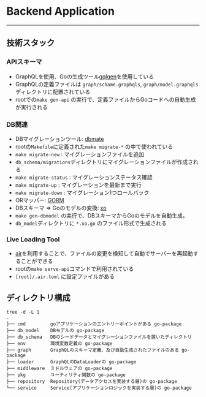 # Backend Application

---

## 技術スタック

### APIスキーマ
- GraphQLを使用、Goの生成ツール[gqlgen](https://github.com/99designs/gqlgen)を使用している
- GraphQLの定義ファイルは `graph/schame.graphqls`, `graph/model.graphqls` ディレクトリに配置されている
- rootでの`make gen-api` の実行で、定義ファイルからGoコードへの自動生成が実行される

### DB関連
- DBマイグレーションツール: [dbmate](https://github.com/amacneil/dbmate)
- rootの`Makefile`に定義された`make migrate-*` の中で使われている
- `make migrate-new` : マイグレーションファイルを追加
- `db_schema/migrations`ディレクトリにマイグレーションファイルが作成される
- `make migrate-status` : マイグレーションステータス確認
- `make migrate-up` : マイグレーションを最新まで実行
- `make migrate-down` : マイグレーション1つロールバック
- ORマッパー: [GORM](https://gorm.io/ja_JP/docs/index.html)
- DBスキーマ => Goのモデルの変換: [xo](https://github.com/xo/xo)
- `make gen-dbmodel` の実行で、DBスキーマからGoのモデルを自動生成。
- `db_model`ディレクトリに `*.xo.go` のファイル形式で生成される

### Live Loading Tool
- [air](https://arc.net/l/quote/urtmuqmb)を利用することで、ファイルの変更を検知して自動でサーバーを再起動することができる
- rootの`make serve-api`コマンドで利用されている
- `[root]/.air.toml` に設定ファイルがある

## ディレクトリ構成

```
tree -d -L 1
.
├── cmd         goアプリケーションのエントリーポイントがある go-package
├── db_model    DBモデルの go-package
├── db_schema   DBのシードデータとマイグレーションファイルを置いたディレクトリ
├── env         環境変数定義の go-package
├── graph       GraphQLのスキーマ定義、及び自動生成されたファイルのある go-package
├── loader      GraphQLのDataLoaderの go-package
├── middleware  ミドルウェアの go-package
├── pkg         ユーティリティ関数の go-package
├── repository  Repository(データアクセスを実装する層)の go-package
└── service     Service(アプリケーションロジックを実装する層)の go-package

```
